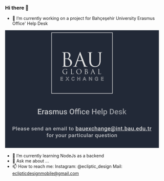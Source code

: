 ### Hi there 👋


- 🔭 I’m currently working on a project for Bahçeşehir University Erasmus Office' Help Desk 

![](github\giriş.png)
- 🌱 I’m currently learning NodeJs as a backend 
- 💬 Ask me about ...
- 📫 How to reach me: 
    Instagram: @ecliptic_design
    Mail: eclipticdesignmobile@gmail.com

